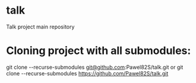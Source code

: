 # talk
Talk project main repository

# Cloning project with all submodules:
git clone --recurse-submodules git@github.com:Pawel82S/talk.git
or
git clone --recurse-submodules https://github.com/Pawel82S/talk.git
